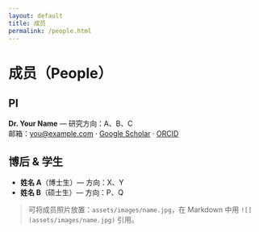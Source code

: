 ```yaml
---
layout: default
title: 成员
permalink: /people.html
---
```


# 成员（People）

## PI
**Dr. Your Name** — 研究方向：A、B、C  
邮箱：you@example.com · <a href="#">Google Scholar</a> · <a href="#">ORCID</a>

## 博后 & 学生
- **姓名 A**（博士生）— 方向：X、Y  
- **姓名 B**（硕士生）— 方向：P、Q

> 可将成员照片放置：`assets/images/name.jpg`，在 Markdown 中用 `![](assets/images/name.jpg)` 引用。